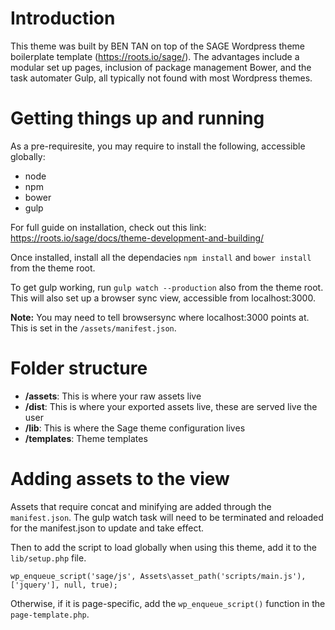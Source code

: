 # Introduction

This theme was built by BEN TAN on top of the SAGE Wordpress theme boilerplate template (https://roots.io/sage/). The advantages include a modular set up pages, inclusion of package management Bower, and the task automater Gulp, all typically not found with most Wordpress themes.

# Getting things up and running

As a pre-requiresite, you may require to install the following, accessible globally:

- node
- npm
- bower
- gulp

For full guide on installation, check out this link: https://roots.io/sage/docs/theme-development-and-building/

Once installed, install all the dependacies `npm install` and `bower install` from the theme root.

To get gulp working, run `gulp watch --production` also from the theme root. This will also set up a browser sync view, accessible from localhost:3000.

**Note:** You may need to tell browsersync where localhost:3000 points at. This is set in the `/assets/manifest.json`.

# Folder structure

- **/assets**: This is where your raw assets live
- **/dist**: This is where your exported assets live, these are served live the user
- **/lib**: This is where the Sage theme configuration lives
- **/templates**: Theme templates

# Adding assets to the view

Assets that require concat and minifying are added through the `manifest.json`. The gulp watch task will need to be terminated and reloaded for the manifest.json to update and take effect.

Then to add the script to load globally when using this theme, add it to the `lib/setup.php` file.

``wp_enqueue_script('sage/js', Assets\asset_path('scripts/main.js'), ['jquery'], null, true);``

Otherwise, if it is page-specific, add the `wp_enqueue_script()` function in the `page-template.php`.
